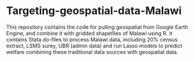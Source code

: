 # Targeting-geospatial-data-Malawi
This repository contains the code for pulling geospatial from Google Earth Engine, and combine it with gridded shapefiles of Malawi using R.
It contains Stata do-files to process Malawi data, including 20% census extract, LSMS surey, UBR (admin data) and run Lasso models to predict welfare combining these traditional data sources with geospatial data. 
